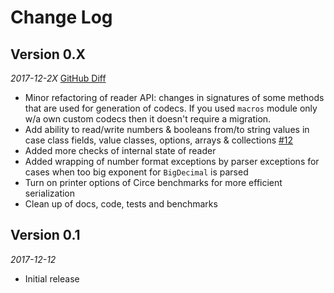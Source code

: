 # Change Log

## Version 0.X
_2017-12-2X_ [GitHub Diff](https://github.com/plokhotnyuk/jsoniter-scala/compare/v0.1...master)
 * Minor refactoring of reader API: changes in signatures of some methods that are used for generation of codecs. 
   If you used `macros` module only w/a own custom codecs then it doesn't require a migration. 
 * Add ability to read/write numbers & booleans from/to string values in case class fields, value classes, options,
   arrays & collections [#12](https://github.com/plokhotnyuk/jsoniter-scala/issues/12#event-1362958656)
 * Added more checks of internal state of reader
 * Added wrapping of number format exceptions by parser exceptions for cases when too big exponent for `BigDecimal` 
   is parsed
 * Turn on printer options of Circe benchmarks for more efficient serialization 
 * Clean up of docs, code, tests and benchmarks

## Version 0.1
_2017-12-12_
 * Initial release

